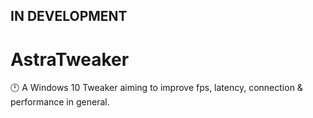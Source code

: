 ## IN DEVELOPMENT

# AstraTweaker
🕛 A Windows 10 Tweaker aiming to improve fps, latency, connection &amp; performance in general.
